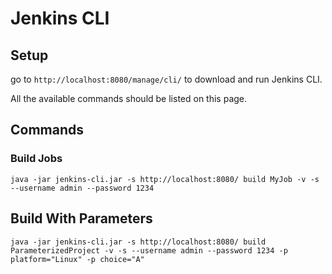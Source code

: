 # Jenkins CLI

## Setup

go to `http://localhost:8080/manage/cli/` to download and run Jenkins CLI.

All the available commands should be listed on this page.

## Commands

### Build Jobs

```shell
java -jar jenkins-cli.jar -s http://localhost:8080/ build MyJob -v -s --username admin --password 1234
```

## Build With Parameters

```shell
java -jar jenkins-cli.jar -s http://localhost:8080/ build ParameterizedProject -v -s --username admin --password 1234 -p platform="Linux" -p choice="A"
```